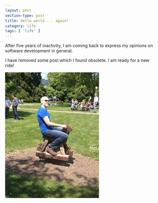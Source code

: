 ```yaml
---
layout: post
section-type: post
title: hello world ... again!
category: life
tags: [ 'life' ]
---
```

After five years of inactivity, I am coming back to express my opinions on software development in general.

I have removed some post which I found obsolete.
I am ready for a new ride!

<p class="text-center"><img src="/img/posts/new_ride.jpeg"></p>
